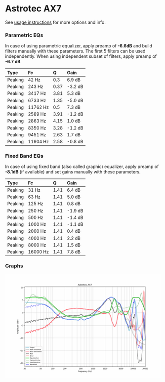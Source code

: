 # Astrotec AX7
See [usage instructions](https://github.com/jaakkopasanen/AutoEq#usage) for more options and info.

### Parametric EQs
In case of using parametric equalizer, apply preamp of **-6.6dB** and build filters manually
with these parameters. The first 5 filters can be used independently.
When using independent subset of filters, apply preamp of **-6.7 dB**.

| Type    | Fc       |    Q | Gain    |
|:--------|:---------|:-----|:--------|
| Peaking | 42 Hz    | 0.3  | 6.9 dB  |
| Peaking | 243 Hz   | 0.37 | -3.2 dB |
| Peaking | 3417 Hz  | 3.81 | 5.3 dB  |
| Peaking | 6733 Hz  | 1.35 | -5.0 dB |
| Peaking | 11762 Hz | 0.5  | 7.3 dB  |
| Peaking | 2589 Hz  | 3.91 | -1.2 dB |
| Peaking | 2863 Hz  | 4.15 | 1.0 dB  |
| Peaking | 8350 Hz  | 3.28 | -1.2 dB |
| Peaking | 9451 Hz  | 2.63 | 1.7 dB  |
| Peaking | 11904 Hz | 2.58 | -0.8 dB |

### Fixed Band EQs
In case of using fixed band (also called graphic) equalizer, apply preamp of **-8.1dB**
(if available) and set gains manually with these parameters.

| Type    | Fc       |    Q | Gain    |
|:--------|:---------|:-----|:--------|
| Peaking | 31 Hz    | 1.41 | 6.4 dB  |
| Peaking | 63 Hz    | 1.41 | 5.0 dB  |
| Peaking | 125 Hz   | 1.41 | 0.8 dB  |
| Peaking | 250 Hz   | 1.41 | -1.9 dB |
| Peaking | 500 Hz   | 1.41 | -1.4 dB |
| Peaking | 1000 Hz  | 1.41 | -1.1 dB |
| Peaking | 2000 Hz  | 1.41 | 0.4 dB  |
| Peaking | 4000 Hz  | 1.41 | 2.2 dB  |
| Peaking | 8000 Hz  | 1.41 | 1.5 dB  |
| Peaking | 16000 Hz | 1.41 | 7.8 dB  |

### Graphs
![](./Astrotec%20AX7.png)